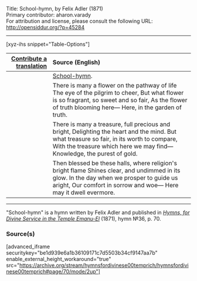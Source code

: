 <html>
<head></head>
<body>
Title: School-hymn, by Felix Adler (1871)<br />
Primary contributor: aharon.varady<br />
For attribution and license, please consult the following URL: <a href="http://opensiddur.org/?p=45284">http://opensiddur.org/?p=45284</a>
<p />
<hr />

[xyz-ihs snippet="Table-Options"]<table style="margin-left: auto; margin-right: auto;" class="draggable">
<thead><tr><th id="x" style="text-align: right;"><a href="/translate/" target="_blank" rel="noopener">Contribute a translation</a></th><th style="text-align: left;">Source (English)</th></tr></thead>
<tbody>
<tr><td style="vertical-align:top;">
<div class="liturgy" lang="he" style="text-align: right;">

</div></td>

<td style="vertical-align:top;">
<div class="english" lang="en" style="text-align: left;">
<u>School-hymn</u>. 
</div></td></tr>


<tr><td style="vertical-align:top;">
<div class="liturgy" lang="he" style="text-align: right;">

</div></td>

<td style="vertical-align:top;">
<div class="english" lang="en" style="text-align: left;">
There is many a flower on the pathway of life 
The eye of the pilgrim to cheer, 
But what flower is so fragrant, so sweet and so fair, 
As the flower of truth blooming here— 
Here, in the garden of truth. 
</div></td></tr>


<tr><td style="vertical-align:top;">
<div class="liturgy" lang="he" style="text-align: right;">

</div></td>

<td style="vertical-align:top;">
<div class="english" lang="en" style="text-align: left;">
There is many a treasure, full precious and bright, 
Delighting the heart and the mind. 
But what treasure so fair, in its worth to compare, 
With the treasure which here we may find— 
Knowledge, the purest of gold. 
</div></td></tr>


<tr><td style="vertical-align:top;">
<div class="liturgy" lang="he" style="text-align: right;">

</div></td>

<td style="vertical-align:top;">
<div class="english" lang="en" style="text-align: left;">
Then blessed be these halls, where religion's bright flame 
Shines clear, and undimmed in its glow. 
In the day when we prosper to guide us aright, 
Our comfort in sorrow and woe— 
Here may it dwell evermore. 
</div></td></tr>
</tbody></table>

<hr />

"School-hymn" is a hymn written by Felix Adler and published in <em><a href="/?p=45248">Hymns, for Divine Service in the Temple Emanu-El</a></em> (1871), hymn №36, p. 70. 

<h3>Source(s)</h3>

[advanced_iframe securitykey="be1d939e6a1b36109171c7d5503b34cf9147aa7b" enable_external_height_workaround="true" src="https://archive.org/stream/hymnsfordivinese00temprich/hymnsfordivinese00temprich#page/70/mode/2up"]

&nbsp;
</body>
</html>